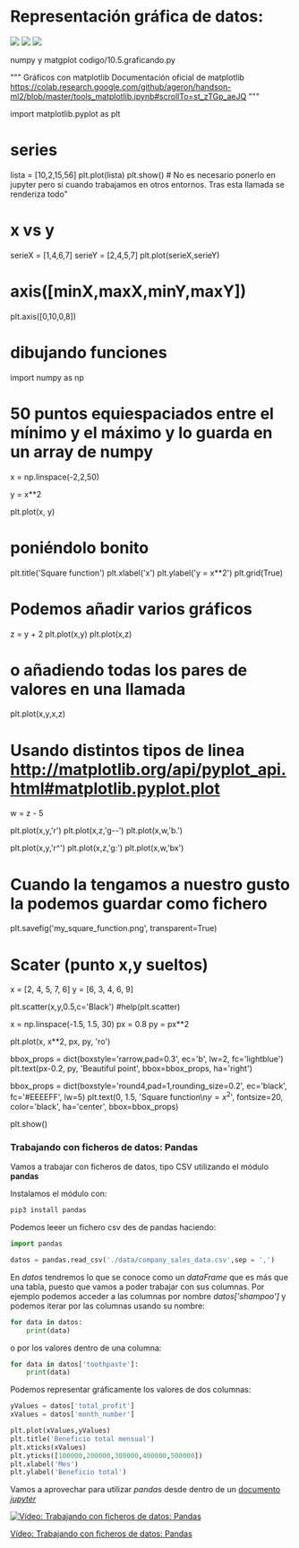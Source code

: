 # Representación gráfica de datos: 


![](./images/Graficando3.png)
![](./images/graficando2.png)
![](./images/graficando.png)

numpy y matgplot
codigo/10.5.graficando.py

"""
Gráficos con matplotlib
Documentación oficial de matplotlib
https://colab.research.google.com/github/ageron/handson-ml2/blob/master/tools_matplotlib.ipynb#scrollTo=st_zTGp_aeJQ
"""

import matplotlib.pyplot as plt

# series
lista = [10,2,15,56]
plt.plot(lista)
plt.show() # No es necesario ponerlo en jupyter pero si cuando trabajamos en otros entornos. Tras esta llamada se renderiza todo"

# x vs y

serieX = [1,4,6,7]
serieY = [2,4,5,7]
plt.plot(serieX,serieY)

# axis([minX,maxX,minY,maxY])
plt.axis([0,10,0,8])

# dibujando funciones

import numpy as np
# 50 puntos equiespaciados entre el mínimo y el máximo y lo guarda en un array de numpy
x = np.linspace(-2,2,50) 

y = x**2 

plt.plot(x, y)

# poniéndolo bonito

plt.title('Square function')
plt.xlabel('x')
plt.ylabel('y = x**2')
plt.grid(True)

# Podemos añadir varios gráficos

z = y + 2
plt.plot(x,y)
plt.plot(x,z)
# o añadiendo todas los pares de valores en una llamada

plt.plot(x,y,x,z)
# Usando distintos tipos de linea http://matplotlib.org/api/pyplot_api.html#matplotlib.pyplot.plot
w = z - 5

plt.plot(x,y,'r')
plt.plot(x,z,'g--')
plt.plot(x,w,'b.')

plt.plot(x,y,'r^')
plt.plot(x,z,'g:')
plt.plot(x,w,'bx')

# Cuando la tengamos a nuestro gusto la podemos guardar como fichero

plt.savefig('my_square_function.png', transparent=True)
# Scater (punto x,y sueltos)
x = [2, 4, 5, 7, 6]
y = [6, 3, 4, 6, 9]

plt.scatter(x,y,0.5,c='Black')
#help(plt.scatter)

x = np.linspace(-1.5, 1.5, 30)
px = 0.8
py = px**2

plt.plot(x, x**2, px, py, 'ro')

bbox_props = dict(boxstyle='rarrow,pad=0.3', ec='b', lw=2, fc='lightblue')
plt.text(px-0.2, py, 'Beautiful point', bbox=bbox_props, ha='right')

bbox_props = dict(boxstyle='round4,pad=1,rounding_size=0.2', ec='black', fc='#EEEEFF', lw=5)
plt.text(0, 1.5, 'Square function\n$y = x^2$', fontsize=20, color='black', ha='center', bbox=bbox_props)

plt.show()



### Trabajando con ficheros de datos: Pandas

Vamos a trabajar con ficheros de datos, tipo CSV utilizando el módulo **pandas**

Instalamos el módulo con:

```python
pip3 install pandas
```
Podemos leeer un fichero csv des de pandas haciendo:

```python
import pandas 

datos = pandas.read_csv('./data/company_sales_data.csv',sep = ',') 
```
En *datos* tendremos lo que se conoce como un *dataFrame* que es más que una tabla, puesto que vamos a poder trabajar con sus columnas. Por ejemplo podemos acceder a las columnas por nombre *datos['shampoo']* y podemos iterar por las columnas usando su nombre:

```python
for data in datos:
    print(data)
```

o por los valores dentro de una columna:

```python
for data in datos['toothpaste']:
    print(data)
```
Podemos representar gráficamente los valores de dos columnas:

```python
yValues = datos['total_profit']
xValues = datos['month_number']

plt.plot(xValues,yValues)
plt.title('Beneficio total mensual')
plt.xticks(xValues)
plt.yticks([100000,200000,300000,400000,500000])
plt.xlabel('Mes')
plt.ylabel('Beneficio total')

```


Vamos a aprovechar para utilizar *pandas* desde dentro de un [documento *jupyter*](https://raw.githubusercontent.com/javacasm/CursoPython/master/codigo/10.5.pandas.ipynb)


[![Vídeo: Trabajando con ficheros de datos: Pandas](https://img.youtube.com/vi/otR4PIGoEQs/0.jpg)](https://drive.google.com/file/d/13CC3ZU8GA0-ZdfOqGyH96BbxlWXZysph/view?usp=sharing)

[Vídeo: Trabajando con ficheros de datos: Pandas](https://drive.google.com/file/d/13CC3ZU8GA0-ZdfOqGyH96BbxlWXZysph/view?usp=sharing)

